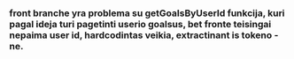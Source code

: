 ### front branche yra problema su getGoalsByUserId funkcija, kuri pagal ideja turi pagetinti userio goalsus, bet fronte teisingai nepaima user id, hardcodintas veikia, extractinant is tokeno - ne.
